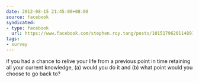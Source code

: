 ```yaml
---
date: 2012-08-15 21:45:00+08:00
source: facebook
syndicated:
- type: facebook
  url: https://www.facebook.com/stephen.roy.tang/posts/10151796201148912
tags:
- survey
---
```


if you had a chance to relive your life from a previous point in time retaining all your current knowledge, (a) would you do it and (b) what point would you choose to go back to?